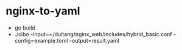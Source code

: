 # nginx-to-yaml


* go build
* ./cibo -input=~/duitang/nginx_web/includes/hybrid_basic.conf -config=example.toml   -output=result.yaml
